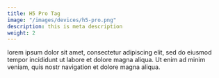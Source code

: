 ```yaml
---
title: H5 Pro Tag
image: "/images/devices/h5-pro.png"
description: this is meta description
weight: 2
---
```


lorem ipsum dolor sit amet, consectetur adipiscing elit, sed do eiusmod tempor incididunt ut labore et dolore magna aliqua. Ut enim ad minim veniam, quis nostr navigation et dolore magna aliqua.
